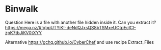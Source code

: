 # Binwalk

Question
Here is a file with another file hidden inside it. Can you extract it? https://mega.nz/#!qbpUTYiK!-deNdQJxsQS8bTSMxeUOtpEclCI-zpK7tbJiKV0tXYY

Alternative
https://gchq.github.io/CyberChef and use recipe  Extract_Files
